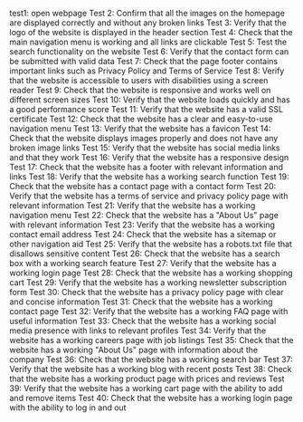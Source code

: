 test1: open webpage
Test 2: Confirm that all the images on the homepage are displayed correctly and without any broken links
Test 3: Verify that the logo of the website is displayed in the header section
Test 4: Check that the main navigation menu is working and all links are clickable
Test 5: Test the search functionality on the website
Test 6: Verify that the contact form can be submitted with valid data
Test 7: Check that the page footer contains important links such as Privacy Policy and Terms of Service
Test 8: Verify that the website is accessible to users with disabilities using a screen reader
Test 9: Check that the website is responsive and works well on different screen sizes
Test 10: Verify that the website loads quickly and has a good performance score
Test 11: Verify that the website has a valid SSL certificate
Test 12: Check that the website has a clear and easy-to-use navigation menu
Test 13: Verify that the website has a favicon
Test 14: Check that the website displays images properly and does not have any broken image links
Test 15: Verify that the website has social media links and that they work
Test 16: Verify that the website has a responsive design
Test 17: Check that the website has a footer with relevant information and links
Test 18: Verify that the website has a working search function
Test 19: Check that the website has a contact page with a contact form
Test 20: Verify that the website has a terms of service and privacy policy page with relevant information
Test 21: Verify that the website has a working navigation menu
Test 22: Check that the website has a "About Us" page with relevant information
Test 23: Verify that the website has a working contact email address
Test 24: Check that the website has a sitemap or other navigation aid
Test 25: Verify that the website has a robots.txt file that disallows sensitive content
Test 26: Check that the website has a search box with a working search feature
Test 27: Verify that the website has a working login page
Test 28: Check that the website has a working shopping cart
Test 29: Verify that the website has a working newsletter subscription form
Test 30: Check that the website has a privacy policy page with clear and concise information
Test 31: Check that the website has a working contact page
Test 32: Verify that the website has a working FAQ page with useful information
Test 33: Check that the website has a working social media presence with links to relevant profiles
Test 34: Verify that the website has a working careers page with job listings
Test 35: Check that the website has a working "About Us" page with information about the company
Test 36: Check that the website has a working search bar
Test 37: Verify that the website has a working blog with recent posts
Test 38: Check that the website has a working product page with prices and reviews
Test 39: Verify that the website has a working cart page with the ability to add and remove items
Test 40: Check that the website has a working login page with the ability to log in and out